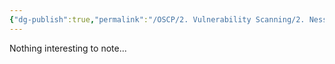 ```yaml
---
{"dg-publish":true,"permalink":"/OSCP/2. Vulnerability Scanning/2. Nessus/"}
---
```


Nothing interesting to note...